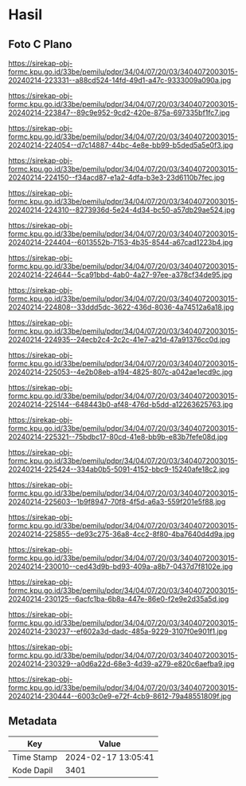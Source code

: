 # Hasil

## Foto C Plano

https://sirekap-obj-formc.kpu.go.id/33be/pemilu/pdpr/34/04/07/20/03/3404072003015-20240214-223331--a88cd524-14fd-49d1-a47c-9333009a090a.jpg

https://sirekap-obj-formc.kpu.go.id/33be/pemilu/pdpr/34/04/07/20/03/3404072003015-20240214-223847--89c9e952-9cd2-420e-875a-697335bf1fc7.jpg

https://sirekap-obj-formc.kpu.go.id/33be/pemilu/pdpr/34/04/07/20/03/3404072003015-20240214-224054--d7c14887-44bc-4e8e-bb99-b5ded5a5e0f3.jpg

https://sirekap-obj-formc.kpu.go.id/33be/pemilu/pdpr/34/04/07/20/03/3404072003015-20240214-224150--f34acd87-e1a2-4dfa-b3e3-23d6110b7fec.jpg

https://sirekap-obj-formc.kpu.go.id/33be/pemilu/pdpr/34/04/07/20/03/3404072003015-20240214-224310--8273936d-5e24-4d34-bc50-a57db29ae524.jpg

https://sirekap-obj-formc.kpu.go.id/33be/pemilu/pdpr/34/04/07/20/03/3404072003015-20240214-224404--6013552b-7153-4b35-8544-a67cad1223b4.jpg

https://sirekap-obj-formc.kpu.go.id/33be/pemilu/pdpr/34/04/07/20/03/3404072003015-20240214-224644--5ca91bbd-4ab0-4a27-97ee-a378cf34de95.jpg

https://sirekap-obj-formc.kpu.go.id/33be/pemilu/pdpr/34/04/07/20/03/3404072003015-20240214-224808--33ddd5dc-3622-436d-8036-4a74512a6a18.jpg

https://sirekap-obj-formc.kpu.go.id/33be/pemilu/pdpr/34/04/07/20/03/3404072003015-20240214-224935--24ecb2c4-2c2c-41e7-a21d-47a91376cc0d.jpg

https://sirekap-obj-formc.kpu.go.id/33be/pemilu/pdpr/34/04/07/20/03/3404072003015-20240214-225053--4e2b08eb-a194-4825-807c-a042ae1ecd9c.jpg

https://sirekap-obj-formc.kpu.go.id/33be/pemilu/pdpr/34/04/07/20/03/3404072003015-20240214-225144--648443b0-af48-476d-b5dd-a12263625763.jpg

https://sirekap-obj-formc.kpu.go.id/33be/pemilu/pdpr/34/04/07/20/03/3404072003015-20240214-225321--75bdbc17-80cd-41e8-bb9b-e83b7fefe08d.jpg

https://sirekap-obj-formc.kpu.go.id/33be/pemilu/pdpr/34/04/07/20/03/3404072003015-20240214-225424--334ab0b5-5091-4152-bbc9-15240afe18c2.jpg

https://sirekap-obj-formc.kpu.go.id/33be/pemilu/pdpr/34/04/07/20/03/3404072003015-20240214-225603--1b9f8947-70f8-4f5d-a6a3-559f201e5f88.jpg

https://sirekap-obj-formc.kpu.go.id/33be/pemilu/pdpr/34/04/07/20/03/3404072003015-20240214-225855--de93c275-36a8-4cc2-8f80-4ba7640d4d9a.jpg

https://sirekap-obj-formc.kpu.go.id/33be/pemilu/pdpr/34/04/07/20/03/3404072003015-20240214-230010--ced43d9b-bd93-409a-a8b7-0437d7f8102e.jpg

https://sirekap-obj-formc.kpu.go.id/33be/pemilu/pdpr/34/04/07/20/03/3404072003015-20240214-230125--6acfc1ba-6b8a-447e-86e0-f2e9e2d35a5d.jpg

https://sirekap-obj-formc.kpu.go.id/33be/pemilu/pdpr/34/04/07/20/03/3404072003015-20240214-230237--ef602a3d-dadc-485a-9229-3107f0e901f1.jpg

https://sirekap-obj-formc.kpu.go.id/33be/pemilu/pdpr/34/04/07/20/03/3404072003015-20240214-230329--a0d6a22d-68e3-4d39-a279-e820c6aefba9.jpg

https://sirekap-obj-formc.kpu.go.id/33be/pemilu/pdpr/34/04/07/20/03/3404072003015-20240214-230444--6003c0e9-e72f-4cb9-8612-79a48551809f.jpg


## Metadata

| Key        | Value               |
| ---------- | ------------------- |
| Time Stamp | 2024-02-17 13:05:41 |
| Kode Dapil | 3401                |



